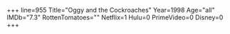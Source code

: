 +++
line=955
Title="Oggy and the Cockroaches"
Year=1998
Age="all"
IMDb="7.3"
RottenTomatoes=""
Netflix=1
Hulu=0
PrimeVideo=0
Disney=0
+++

